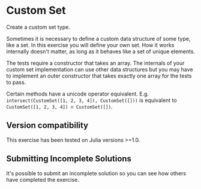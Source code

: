 # Custom Set

Create a custom set type.

Sometimes it is necessary to define a custom data structure of some
type, like a set. In this exercise you will define your own set. How it
works internally doesn't matter, as long as it behaves like a set of
unique elements.

The tests require a constructor that takes an array. The internals of your custom set implementation can use other data structures but you may have to implement an outer constructor that takes exactly one array for the tests to pass.

Certain methods have a unicode operator equivalent. E.g. `intersect(CustomSet([1, 2, 3, 4]), CustomSet([]))` is equivalent to `CustomSet([1, 2, 3, 4]) ∩ CustomSet([])`.



## Version compatibility
This exercise has been tested on Julia versions >=1.0.

## Submitting Incomplete Solutions
It's possible to submit an incomplete solution so you can see how others have completed the exercise.
